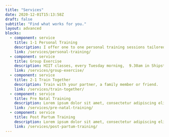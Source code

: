 ```yaml
---
title: "Services"
date: 2020-12-01T15:13:58Z
draft: false
subtitle: "Find what works for you."
layout: advanced
blocks: 
  - component: service
    title: 1-1 Personal Training
    description: I offer one to one personal training sessions tailored to your personal fitness goals.
    link: /services/personal-training/
  - component: service
    title: Group Exercise
    description: HIIT classes, every Tuesday morning,  9.30am in Shipston-on-Stour.
    link: /services/group-exercise/
  - component: service
    title: 2-1 Train Together
    description: Train with your partner, a family member or friend.
    link: /services/train-together/
  - component: service
    title: Pre Natal Training
    description: Lorem ipsum dolor sit amet, consectetur adipiscing elit, sed do eiusmod tempor incididunt ut.
    link: /services/pre-natal-training/
  - component: service
    title: Post Partum Training
    description: Lorem ipsum dolor sit amet, consectetur adipiscing elit, sed do eiusmod tempor incididunt ut.
    link: /services/post-partum-training/
---
```


